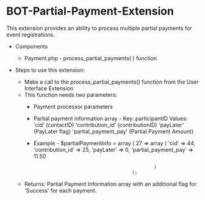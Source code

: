 # BOT-Partial-Payment-Extension

This extension provides an ability to process multiple partial payments for event registrations.

* Components
  + Payment.php - process_partial_payments( ) function
   
* Steps to use this extension:
  + Make a call to the process_partial_payments() function from the User Interface Extension
  + This function needs two parameters:
      - Payment processor parameters
      - Partial payment information array - 
			Key: participantID
			Values:
				'cid' (contactID)
				'contribution_id' (contributionID)
				'payLater' (PayLater flag)
				'partial_payment_pay' (Partial Payment Amount)
	  - Example - $partialPaymentInfo = array ( 27 => array ( 'cid'                 => 44,
															  'contribution_id'     => 25,
															  'payLater'            => 0,
															  'partial_payment_pay' => 11.50
																
														)
			 									);
  + Returns: Partial Payment Information array with an additional flag for 'Success' for each payment.


